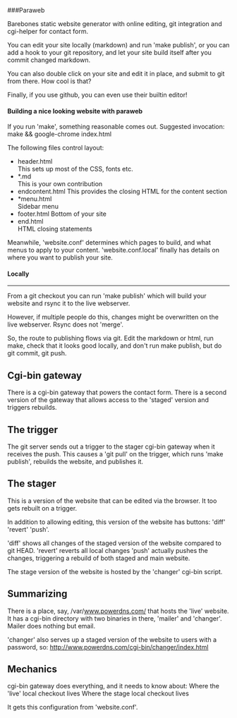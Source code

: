 ###Paraweb

Barebones static website generator with online editing, git integration and cgi-helper for contact form.

You can edit your site locally (markdown) and run 'make publish', or you can
add a hook to your git repository, and let your site build itself after you 
commit changed markdown.

You can also double click on your site and edit it in place, and submit to git
from there. How cool is that?

Finally, if you use github, you can even use their builtin editor!

#### Building a nice looking website with paraweb

If you run 'make', something reasonable comes out. Suggested invocation: make && google-chrome index.html

The following files control layout:

 + header.html  
   This sets up most of the CSS, fonts etc.
 + *.md  
   This is your own contribution
 + endcontent.html
   This provides the closing HTML for the content section
 + *menu.html  
   Sidebar menu
 + footer.html
   Bottom of your site 
 + end.html  
   HTML closing statements

Meanwhile, 'website.conf' determines which pages to build, and what menus to apply to your content.
'website.conf.local' finally has details on where you want to publish your site.

#### Locally
-------
From a git checkout you can run 'make publish' which will build your website and rsync it to the live webserver.

However, if multiple people do this, changes might be overwritten on the live webserver. Rsync does not 'merge'.

So, the route to publishing flows via git. Edit the markdown or html, run make, check that it looks good locally, 
and don't run make publish, but do git commit, git push.

Cgi-bin gateway
---------------
There is a cgi-bin gateway that powers the contact form. 
There is a second version of the gateway that allows access to the 'staged' version and triggers rebuilds.

The trigger
-----------
The git server sends out a trigger to the stager cgi-bin gateway when it receives
the push.  This causes a 'git pull' on the trigger, which runs 'make
publish', rebuilds the website, and publishes it.

The stager
----------
This is a version of the website that can be edited via the browser. It too gets rebuilt on a trigger.

In addition to allowing editing, this version of the website has buttons:
'diff' 'revert' 'push'.

'diff' shows all changes of the staged version of the website compared to git HEAD. 
'revert' reverts all local changes
'push' actually pushes the changes, triggering a rebuild of both staged and main website.

The stage version of the website is hosted by the 'changer' cgi-bin script.

Summarizing
-----------
There is a place, say, /var/www.powerdns.com/ that hosts the 'live' website.
It has a cgi-bin directory with two binaries in there, 'mailer' and 'changer'. Mailer
does nothing but email.

'changer' also serves up a staged version of the website to users with a password, so:
http://www.powerdns.com/cgi-bin/changer/index.html


Mechanics
---------
cgi-bin gateway does everything, and it needs to know about:
	Where the 'live' local checkout lives
	Where the stage local checkout lives

It gets this configuration from 'website.conf'.
